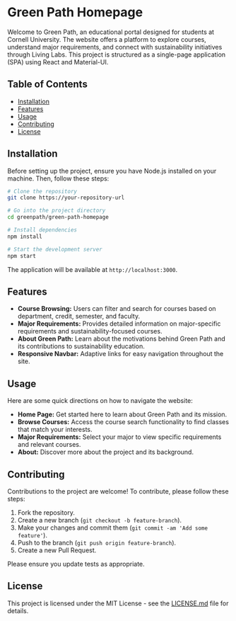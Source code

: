 # Green Path Homepage

Welcome to Green Path, an educational portal designed for students at Cornell University. The website offers a platform to explore courses, understand major requirements, and connect with sustainability initiatives through Living Labs. This project is structured as a single-page application (SPA) using React and Material-UI.

## Table of Contents

- [Installation](#installation)
- [Features](#features)
- [Usage](#usage)
- [Contributing](#contributing)
- [License](#license)

## Installation

Before setting up the project, ensure you have Node.js installed on your machine. Then, follow these steps:

```bash
# Clone the repository
git clone https://your-repository-url

# Go into the project directory
cd greenpath/green-path-homepage

# Install dependencies
npm install

# Start the development server
npm start
```

The application will be available at `http://localhost:3000`.

## Features

- **Course Browsing:** Users can filter and search for courses based on department, credit, semester, and faculty.
- **Major Requirements:** Provides detailed information on major-specific requirements and sustainability-focused courses.
- **About Green Path:** Learn about the motivations behind Green Path and its contributions to sustainability education.
- **Responsive Navbar:** Adaptive links for easy navigation throughout the site.

## Usage

Here are some quick directions on how to navigate the website:

- **Home Page:** Get started here to learn about Green Path and its mission.
- **Browse Courses:** Access the course search functionality to find classes that match your interests.
- **Major Requirements:** Select your major to view specific requirements and relevant courses.
- **About:** Discover more about the project and its background.

## Contributing

Contributions to the project are welcome! To contribute, please follow these steps:

1. Fork the repository.
2. Create a new branch (`git checkout -b feature-branch`).
3. Make your changes and commit them (`git commit -am 'Add some feature'`).
4. Push to the branch (`git push origin feature-branch`).
5. Create a new Pull Request.

Please ensure you update tests as appropriate.

## License

This project is licensed under the MIT License - see the [LICENSE.md](LICENSE.md) file for details.

